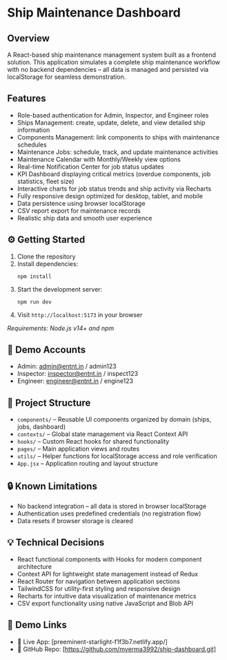# Ship Maintenance Dashboard

## Overview

A React-based ship maintenance management system built as a frontend solution. This application simulates a complete ship maintenance workflow with no backend dependencies – all data is managed and persisted via localStorage for seamless demonstration.

## Features

- Role-based authentication for Admin, Inspector, and Engineer roles
- Ships Management: create, update, delete, and view detailed ship information
- Components Management: link components to ships with maintenance schedules
- Maintenance Jobs: schedule, track, and update maintenance activities
- Maintenance Calendar with Monthly/Weekly view options
- Real-time Notification Center for job status updates
- KPI Dashboard displaying critical metrics (overdue components, job statistics, fleet size)
- Interactive charts for job status trends and ship activity via Recharts
- Fully responsive design optimized for desktop, tablet, and mobile
- Data persistence using browser localStorage
- CSV report export for maintenance records
- Realistic ship data and smooth user experience

## ⚙️ Getting Started

1. Clone the repository
2. Install dependencies:
   ```
   npm install
   ```
3. Start the development server:
   ```
   npm run dev
   ```
4. Visit `http://localhost:5173` in your browser

_Requirements: Node.js v14+ and npm_

## 🔑 Demo Accounts

- Admin: admin@entnt.in / admin123
- Inspector: inspector@entnt.in / inspect123
- Engineer: engineer@entnt.in / engine123

## 🧱 Project Structure

- `components/` – Reusable UI components organized by domain (ships, jobs, dashboard)
- `contexts/` – Global state management via React Context API
- `hooks/` – Custom React hooks for shared functionality
- `pages/` – Main application views and routes
- `utils/` – Helper functions for localStorage access and role verification
- `App.jsx` – Application routing and layout structure

## 🔒 Known Limitations

- No backend integration – all data is stored in browser localStorage
- Authentication uses predefined credentials (no registration flow)
- Data resets if browser storage is cleared

## 💡 Technical Decisions

- React functional components with Hooks for modern component architecture
- Context API for lightweight state management instead of Redux
- React Router for navigation between application sections
- TailwindCSS for utility-first styling and responsive design
- Recharts for intuitive data visualization of maintenance metrics
- CSV export functionality using native JavaScript and Blob API

## 📎 Demo Links

- 🔗 Live App: [preeminent-starlight-f1f3b7.netlify.app/]
- 🔗 GitHub Repo: [https://github.com/mverma3992/ship-dashboard.git]

